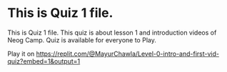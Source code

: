 # This is Quiz 1 file.
This is Quiz 1 file. This quiz is about lesson 1 and introduction videos of Neog Camp. Quiz is available for everyone to Play.

Play it on 
https://replit.com/@MayurChawla/Level-0-intro-and-first-vid-quiz?embed=1&output=1